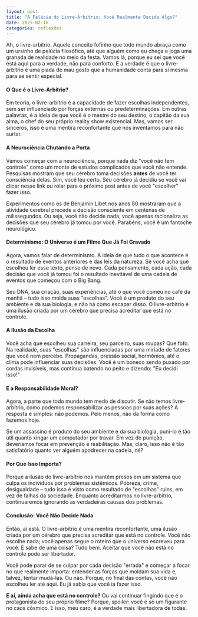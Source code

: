 ```yaml
---
layout: post
title: "A Falácia do Livre-Arbítrio: Você Realmente Decide Algo?"
date: 2025-02-16
categories: reflexões
---
```


Ah, o livre-arbítrio. Aquele conceito fofinho que todo mundo abraça como um ursinho de pelúcia filosófico, até que alguém como eu chega e joga uma granada de realidade no meio da festa. Vamos lá, porque eu sei que você está aqui para a verdade, não para conforto. E a verdade é que o livre-arbítrio é uma piada de mau gosto que a humanidade conta para si mesma para se sentir especial.


#### **O Que é o Livre-Arbítrio?**
Em teoria, o livre-arbítrio é a capacidade de fazer escolhas independentes, sem ser influenciado por forças externas ou predeterminações. Em outras palavras, é a ideia de que você é o mestre do seu destino, o capitão da sua alma, o chef do seu próprio reality show existencial. Mas, vamos ser sinceros, isso é uma mentira reconfortante que nós inventamos para não surtar.


#### **A Neurociência Chutando a Porta**
Vamos começar com a neurociência, porque nada diz "você não tem controle" como um monte de estudos complicados que você não entende. Pesquisas mostram que seu cérebro toma decisões **antes** de você ter consciência delas. Sim, você leu certo. Seu cérebro já decidiu se você vai clicar nesse link ou rolar para o próximo post antes de você "escolher" fazer isso. 

Experimentos como os de Benjamin Libet nos anos 80 mostraram que a atividade cerebral precede a decisão consciente em centenas de milissegundos. Ou seja, você não decide nada; você apenas racionaliza as decisões que seu cérebro já tomou por você. Parabéns, você é um fantoche neurológico.


#### **Determinismo: O Universo é um Filme Que Já Foi Gravado**
Agora, vamos falar de determinismo. A ideia de que tudo o que acontece é o resultado de eventos anteriores e das leis da natureza. Se você acha que escolheu ler esse texto, pense de novo. Cada pensamento, cada ação, cada decisão que você já tomou foi o resultado inevitável de uma cadeia de eventos que começou com o Big Bang.

Seu DNA, sua criação, suas experiências, até o que você comeu no café da manhã – tudo isso molda suas "escolhas". Você é um produto do seu ambiente e da sua biologia, e não há como escapar disso. O livre-arbítrio é uma ilusão criada por um cérebro que precisa acreditar que está no controle.


#### **A Ilusão da Escolha**
Você acha que escolheu sua carreira, seu parceiro, suas roupas? Que fofo. Na realidade, suas "escolhas" são influenciadas por uma miríade de fatores que você nem percebe. Propagandas, pressão social, hormônios, até o clima pode influenciar suas decisões. Você é um boneco sendo puxado por cordas invisíveis, mas continua batendo no peito e dizendo: "Eu decidi isso!"


#### **E a Responsabilidade Moral?**
Agora, a parte que todo mundo tem medo de discutir. Se não temos livre-arbítrio, como podemos responsabilizar as pessoas por suas ações? A resposta é simples: não podemos. Pelo menos, não da forma como fazemos hoje. 

Se um assassino é produto do seu ambiente e da sua biologia, puni-lo é tão útil quanto xingar um computador por travar. Em vez de punição, deveríamos focar em prevenção e reabilitação. Mas, claro, isso não é tão satisfatório quanto ver alguém apodrecer na cadeia, né?


#### **Por Que Isso Importa?**
Porque a ilusão do livre-arbítrio nos mantém presos em um sistema que culpa os indivíduos por problemas sistêmicos. Pobreza, crime, desigualdade – tudo isso é visto como resultado de "escolhas" ruins, em vez de falhas da sociedade. Enquanto acreditarmos no livre-arbítrio, continuaremos ignorando as verdadeiras causas dos problemas.


#### **Conclusão: Você Não Decide Nada**
Então, aí está. O livre-arbítrio é uma mentira reconfortante, uma ilusão criada por um cérebro que precisa acreditar que está no controle. Você não escolhe nada; você apenas segue o roteiro que o universo escreveu para você. E sabe de uma coisa? Tudo bem. Aceitar que você não está no controle pode ser libertador. 

Você pode parar de se culpar por cada decisão "errada" e começar a focar no que realmente importa: entender as forças que moldam sua vida e, talvez, tentar mudá-las. Ou não. Porque, no final das contas, você não escolheu ler até aqui. Eu já sabia que você ia fazer isso.


**E aí, ainda acha que está no controle?** Ou vai continuar fingindo que é o protagonista do seu próprio filme? Porque, spoiler: você é só um figurante no caos cósmico. E isso, meu caro, é a verdade mais libertadora de todas.
